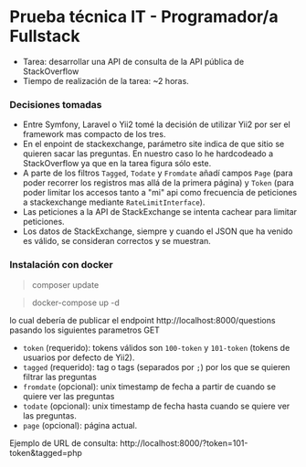 # Prueba técnica IT - Programador/a Fullstack

- Tarea: desarrollar una API de consulta de la API pública de StackOverflow
- Tiempo de realización de la tarea: ~2 horas.

### Decisiones tomadas

- Entre Symfony, Laravel o Yii2 tomé la decisión de utilizar Yii2 por ser el framework mas compacto de los tres.  
- En el enpoint de stackexchange, parámetro site indica de que sitio se quieren sacar las preguntas. En nuestro caso lo he hardcodeado a StackOverflow ya que en la tarea figura sólo este.
- A parte de los filtros `Tagged`, `Todate` y `Fromdate` añadí campos `Page` (para poder recorrer los registros mas allá de la primera página) y `Token` (para poder limitar los accesos tanto a "mi" api como frecuencia de peticiones a stackexchange mediante `RateLimitInterface`).
- Las peticiones a la API de StackExchange se intenta cachear para limitar peticiones.
- Los datos de StackExchange, siempre y cuando el JSON que ha venido es válido, se consideran correctos y se muestran.     

### Instalación con docker  

> composer update

> docker-compose up -d

lo cual debería de publicar el endpoint http://localhost:8000/questions
pasando los siguientes parametros GET
- `token` (requerido): tokens válidos son `100-token` y `101-token` (tokens de usuarios por defecto de Yii2).
- `tagged` (requerido): tag o tags (separados por `;`) por los que se quieren filtrar las preguntas
- `fromdate` (opcional): unix timestamp de fecha a partir de cuando se quiere ver las preguntas  
- `todate` (opcional): unix timestamp de fecha hasta cuando se quiere ver las preguntas.
- `page` (opcional): página actual.

Ejemplo de URL de consulta: http://localhost:8000/?token=101-token&tagged=php 
